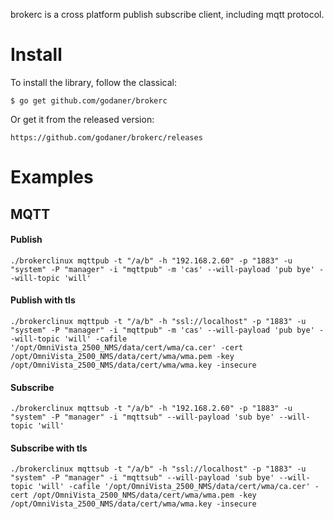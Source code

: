 brokerc is a cross platform publish subscribe client, including mqtt protocol.
# Install
To install the library, follow the classical:

    $ go get github.com/godaner/brokerc
    
Or get it from the released version: 

    https://github.com/godaner/brokerc/releases
    
# Examples
## MQTT
#### Publish
    ./brokerclinux mqttpub -t "/a/b" -h "192.168.2.60" -p "1883" -u "system" -P "manager" -i "mqttpub" -m 'cas' --will-payload 'pub bye' --will-topic 'will'
#### Publish with tls
    ./brokerclinux mqttpub -t "/a/b" -h "ssl://localhost" -p "1883" -u "system" -P "manager" -i "mqttpub" -m 'cas' --will-payload 'pub bye' --will-topic 'will' -cafile '/opt/OmniVista_2500_NMS/data/cert/wma/ca.cer' -cert /opt/OmniVista_2500_NMS/data/cert/wma/wma.pem -key /opt/OmniVista_2500_NMS/data/cert/wma/wma.key -insecure
#### Subscribe
    ./brokerclinux mqttsub -t "/a/b" -h "192.168.2.60" -p "1883" -u "system" -P "manager" -i "mqttsub" --will-payload 'sub bye' --will-topic 'will'
#### Subscribe with tls
    ./brokerclinux mqttsub -t "/a/b" -h "ssl://localhost" -p "1883" -u "system" -P "manager" -i "mqttsub" --will-payload 'sub bye' --will-topic 'will' -cafile '/opt/OmniVista_2500_NMS/data/cert/wma/ca.cer' -cert /opt/OmniVista_2500_NMS/data/cert/wma/wma.pem -key /opt/OmniVista_2500_NMS/data/cert/wma/wma.key -insecure